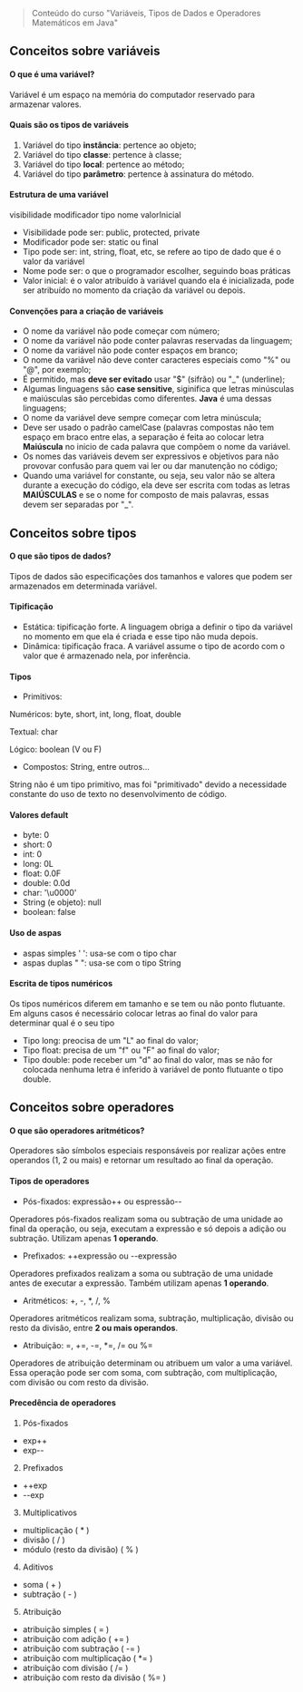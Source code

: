 > Conteúdo do curso "Variáveis, Tipos de Dados e Operadores Matemáticos em Java"

## Conceitos sobre variáveis

#### O que é uma variável?

Variável é um espaço na memória do computador reservado para armazenar valores.

#### Quais são os tipos de variáveis

1. Variável do tipo **instância**: pertence ao objeto;
2. Variável do tipo **classe**: pertence à classe;
3. Variável do tipo **local**: pertence ao método;
4. Variável do tipo **parâmetro**: pertence à assinatura do método.

#### Estrutura de uma variável

visibilidade modificador tipo nome valorInicial

- Visibilidade pode ser: public, protected, private
- Modificador pode ser: static ou final
- Tipo pode ser: int, string, float, etc, se refere ao tipo de dado que é o valor da variável 
- Nome pode ser: o que o programador escolher, seguindo boas práticas
- Valor inicial: é o valor atribuído à variável quando ela é inicializada, pode ser atribuído no momento da criação da variável ou depois.

#### Convenções para a criação de variáveis
- O nome da variável não pode começar com número;
- O nome da variável não pode conter palavras reservadas da linguagem;
- O nome da variável não pode conter espaços em branco;
- O nome da variável não deve conter caracteres especiais como "%" ou "@", por exemplo;
- É permitido, mas **deve ser evitado** usar "$" (sifrão) ou "_" (underline);
- Algumas linguagens são **case sensitive**, siginifica que letras minúsculas e maiúsculas são percebidas como diferentes. **Java** é uma dessas linguagens;
- O nome da variável deve sempre começar com letra minúscula;
- Deve ser usado o padrão camelCase (palavras compostas não tem espaço em braco entre elas, a separação é feita ao colocar letra **Maiúscula** no inicio de cada palavra que compõem o nome da variável.
- Os nomes das variáveis devem ser expressivos e objetivos para não provovar confusão para quem vai ler ou dar manutenção no código;
- Quando uma variável for constante, ou seja, seu valor não se altera durante a execução do código, ela deve ser escrita com todas as letras **MAIÚSCULAS** e se o nome for composto de mais palavras, essas devem ser separadas por "_".


## Conceitos sobre tipos

#### O que são tipos de dados?

Tipos de dados são especificações dos tamanhos e valores que podem ser armazenados em determinada variável.

#### Tipificação
- Estática: tipificação forte. A linguagem obriga a definir o tipo da variável no momento em que ela é criada e esse tipo não muda depois.
- Dinâmica: tipificação fraca. A variável assume o tipo de acordo com o valor que é armazenado nela, por inferência.

#### Tipos
- Primitivos: 

Numéricos: byte, short, int, long, float, double

Textual: char

Lógico: boolean (V ou F)

- Compostos: String, entre outros...

String não é um tipo primitivo, mas foi "primitivado" devido a necessidade constante do uso de texto no desenvolvimento de código.

#### Valores default
- byte: 0
- short: 0
- int: 0
- long: 0L
- float: 0.0F
- double: 0.0d
- char: '\u0000'
- String (e objeto): null
- boolean: false

#### Uso de aspas
- aspas simples ' ': usa-se com o tipo char
- aspas duplas " ": usa-se com o tipo String

#### Escrita de tipos numéricos
Os tipos numéricos diferem em tamanho e se tem ou não ponto flutuante. Em alguns casos é necessário colocar letras ao final do valor para determinar qual é o seu tipo
- Tipo long: preocisa de um "L" ao final do valor;
- Tipo float: precisa de um "f" ou "F" ao final do valor;
- Tipo double: pode receber um "d" ao final do valor, mas se não for colocada nenhuma letra é inferido à variável de ponto flutuante o tipo double.
 

## Conceitos sobre operadores

#### O que são operadores aritméticos?

Operadores são símbolos especiais responsáveis por realizar ações entre operandos (1, 2 ou mais) e retornar um resultado ao final da operação.

#### Tipos de operadores

- Pós-fixados: expressão++ ou espressão--

Operadores pós-fixados realizam soma ou subtração de uma unidade ao final da operação, ou seja, executam a expressão e só depois a adição ou subtração. Utilizam apenas **1 operando**.

- Prefixados: ++expressão ou --expressão

Operadores prefixados realizam a soma ou subtração de uma unidade antes de executar a expressão. Também utilizam apenas **1 operando**.

- Aritméticos: +, -, *, /, %

Operadores aritméticos realizam soma, subtração, multiplicação, divisão ou resto da divisão, entre **2 ou mais operandos**.

- Atribuição: =, +=, -=, *=, /= ou %=

Operadores de atribuição determinam ou atribuem um valor a uma variável. Essa operação pode ser com soma, com subtração, com multiplicação, com divisão ou com resto da divisão.

#### Precedência de operadores

1. Pós-fixados
- exp++
- exp--
2. Prefixados
- ++exp
- --exp
3. Multiplicativos
- multiplicação ( * )
- divisão ( / )
- módulo (resto da divisão) ( % )
4. Aditivos
- soma ( + )
- subtração ( - )
5. Atribuição
- atribuição simples ( = )
- atribuição com adição ( += )
- atribuição com subtração ( -= )
- atribuição com multiplicação ( *= )
- atribuição com divisão ( /= )
- atribuição com resto da divisão ( %= )




